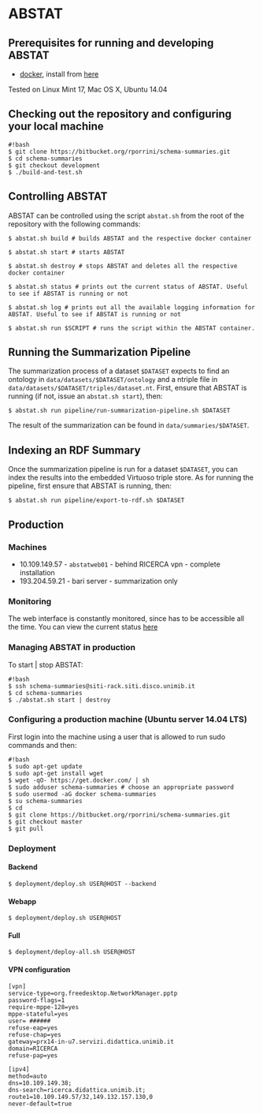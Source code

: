 # ABSTAT

## Prerequisites for running and developing ABSTAT

* [docker](https://docs.docker.com/), install from [here](https://docs.docker.com/installation/)

Tested on Linux Mint 17, Mac OS X, Ubuntu 14.04

## Checking out the repository and configuring your local machine
```
#!bash
$ git clone https://bitbucket.org/rporrini/schema-summaries.git
$ cd schema-summaries
$ git checkout development
$ ./build-and-test.sh
```

## Controlling ABSTAT

ABSTAT can be controlled using the script ```abstat.sh``` from the root of the repository with the following commands:
```
$ abstat.sh build # builds ABSTAT and the respective docker container
```
```
$ abstat.sh start # starts ABSTAT
```
```
$ abstat.sh destroy # stops ABSTAT and deletes all the respective docker container
```
```
$ abstat.sh status # prints out the current status of ABSTAT. Useful to see if ABSTAT is running or not
```
```
$ abstat.sh log # prints out all the available logging information for ABSTAT. Useful to see if ABSTAT is running or not
```
```
$ abstat.sh run $SCRIPT # runs the script within the ABSTAT container.
```

## Running the Summarization Pipeline

The summarization process of a dataset ```$DATASET``` expects to find an ontology in ```data/datasets/$DATASET/ontology``` and a ntriple file in ```data/datasets/$DATASET/triples/dataset.nt```. First, ensure that ABSTAT is running (if not, issue an ```abstat.sh start```), then:
```
$ abstat.sh run pipeline/run-summarization-pipeline.sh $DATASET
```
The result of the summarization can be found in ```data/summaries/$DATASET```.


## Indexing an RDF Summary

Once the summarization pipeline is run for a dataset ```$DATASET```, you can index the results into the embedded Virtuoso triple store. As for running the pipeline, first ensure that ABSTAT is running, then:
```
$ abstat.sh run pipeline/export-to-rdf.sh $DATASET
```

## Production

### Machines

* 10.109.149.57 - ```abstatweb01``` - behind RICERCA vpn - complete installation
* 193.204.59.21 - bari server - summarization only

### Monitoring

The web interface is constantly monitored, since has to be accessible all the time. You can view the current status [here](http://uptime.statuscake.com/?TestID=TCI9iWyOqa)

### Managing ABSTAT in production

To start | stop ABSTAT:

```
#!bash
$ ssh schema-summaries@siti-rack.siti.disco.unimib.it
$ cd schema-summaries
$ ./abstat.sh start | destroy
```

### Configuring a production machine (Ubuntu server 14.04 LTS)

First login into the machine using a user that is allowed to run sudo commands and then:

```
#!bash
$ sudo apt-get update
$ sudo apt-get install wget
$ wget -qO- https://get.docker.com/ | sh
$ sudo adduser schema-summaries	# choose an appropriate password
$ sudo usermod -aG docker schema-summaries
$ su schema-summaries
$ cd
$ git clone https://bitbucket.org/rporrini/schema-summaries.git
$ git checkout master
$ git pull
```

### Deployment

#### Backend

```
$ deployment/deploy.sh USER@HOST --backend
```

#### Webapp

```
$ deployment/deploy.sh USER@HOST
```

#### Full
```
$ deployment/deploy-all.sh USER@HOST
```

#### VPN configuration

```
[vpn]
service-type=org.freedesktop.NetworkManager.pptp
password-flags=1
require-mppe-128=yes
mppe-stateful=yes
user= ######
refuse-eap=yes
refuse-chap=yes
gateway=prx14-in-u7.servizi.didattica.unimib.it
domain=RICERCA
refuse-pap=yes

[ipv4]
method=auto
dns=10.109.149.38;
dns-search=ricerca.didattica.unimib.it;
route1=10.109.149.57/32,149.132.157.130,0
never-default=true
```